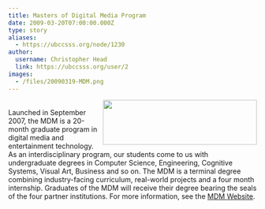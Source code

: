 ```yaml
---
title: Masters of Digital Media Program 
date: 2009-03-20T07:00:00.000Z
type: story
aliases:
  - https://ubccsss.org/node/1230
author:
  username: Christopher Head
  link: https://ubccsss.org/user/2
images:
  - /files/20090319-MDM.png
---
```


<div class="field field-name-body field-type-text-with-summary field-label-hidden"><div class="field-items"><div class="field-item even"><p><img src="/files/20090319-MDM.png" width="312" height="91" align="right"><br>
Launched in September 2007, the MDM is a 20-month graduate program in digital media and entertainment technology. As an interdisciplinary program, our students come to us with undergraduate degrees in Computer Science, Engineering, Cognitive Systems, Visual Art, Business and so on.  The MDM is a terminal degree combining industry-facing curriculum, real-world projects and a four month internship. Graduates of the MDM will receive their degree bearing the seals of the four partner institutions. For more information, see the <a href="http://mdm.gnwc.ca/">MDM Website</a>.</p>
</div></div></div>    <footer>
          </footer>